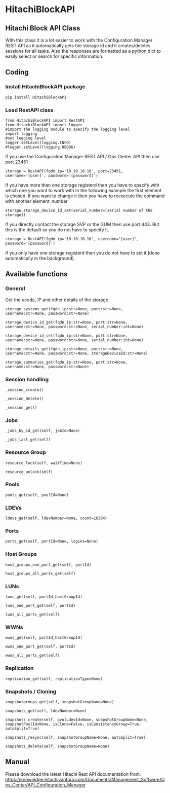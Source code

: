 # HitachiBlockAPI
## Hitachi Block API Class
 
With this class it is a lot easier to work with the Configuration Manager REST API as it automatically gets the storage id and it creates/deletes sessions for all tasks.
Also the responses are formatted as a python dict to easily select or search for specific information.

## Coding
### Install HitachiBlockAPI package
```
pip install HitachiBlockAPI
```
### Load RestAPI class
```
from HitachiBlockAPI import RestAPI
from HitachiBlockAPI import logger
#import the logging module to specify the logging level
import logging
#set logging level
logger.setLevel(logging.INFO)
#logger.setLevel(logging.DEBUG)
```
If you use the Configuration Manager REST API / Ops Center API then use port 23451
```
storage = RestAPI(fqdn_ip='10.10.10.10', port=23451, username='[user]', password='[password]')
```
If you have more than one storage registerd then you have to specify with which one you want to work with
In the following example the first element is chosen.
If you want to change it then you have to reexecute the command with another element_number
```
storage.storage_device_id_set(serial_number=[serial number of the storage])
```
If you directly contact the storage SVP or the GUM then use port 443. But this is the default so you do not have to specify it.
```
storage = RestAPI(fqdn_ip='10.10.10.10', username='[user]', password='[password]')
```
If you only have one storage registerd then you do not have to set it (done automatically in the background).

## Available functions
### General
Get the ucode, IP and other details of the storage
```
storage_systems_get(fqdn_ip:str=None, port:str=None, username:str=None, password:str=None)

storage_device_id_get(fqdn_ip:str=None, port:str=None, username:str=None, password:str=None, serial_number:int=None)

storage_device_id_set(fqdn_ip:str=None, port:str=None, username:str=None, password:str=None, serial_number:int=None)

storage_details_get(fqdn_ip:str=None, port:str=None, username:str=None, password:str=None, storageDeviceId:str=None)

storage_summaries_get(fqdn_ip:str=None, port:str=None, username:str=None, password:str=None)
```
### Session handling
```
_session_create()

_session_delete()

_session_get()
```
### Jobs
```
_jobs_by_id_get(self, jobId=None)

_jobs_last_get(self)
```
### Resource Group
```
resource_lock(self, waitTime=None)

resource_unlock(self)
```
### Pools
```
pools_get(self, poolId=None)
```
### LDEVs
```
ldevs_get(self, ldevNumber=None, count=16384)
```
### Ports
```
ports_get(self, portId=None, logins=None)
```
### Host Groups
```
host_groups_one_port_get(self, portId)

host_groups_all_ports_get(self)
```
### LUNs
```
luns_get(self, portId_hostGroupId)

luns_one_port_get(self, portId)

luns_all_ports_get(self)
```
### WWNs
```
wwns_get(self, portId_hostGroupId)

wwns_one_port_get(self, portId)

wwns_all_ports_get(self)
```
### Replication
```
replication_get(self, replicationType=None)
```
### Snapshots / Cloning
```
snapshotgroups_get(self, snapshotGroupName=None)

snapshots_get(self, ldevNumber=None)

snapshots_create(self, pvolLdevId=None, snapshotGroupName=None, snapshotPoolId=None, isClone=False, isConsistencyGroup=True, autoSplit=True)

snapshots_resync(self, snapshotGroupName=None, autoSplit=True)

snapshots_delete(self, snapshotGroupName=None)
```
## Manual
Please download the latest Hitachi Rest API documentation from:<br />
https://knowledge.hitachivantara.com/Documents/Management_Software/Ops_Center/API_Configuration_Manager<br />